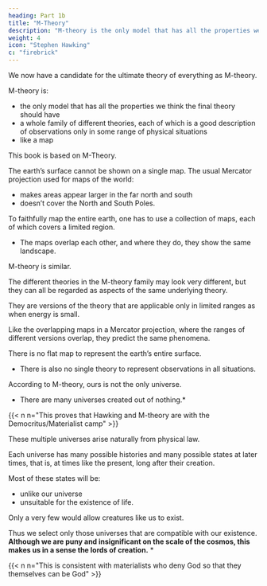 ```yaml
---
heading: Part 1b
title: "M-Theory"
description: "M-theory is the only model that has all the properties we think the final theory should have"
weight: 4
icon: "Stephen Hawking"
c: "firebrick"
---
```



<!-- In the history of science we have discovered a sequence of better and better theories or models,
from Plato to the classical theory of Newton to modern quantum theories. 

Will this sequence eventually reach an end point, an ultimate theory of the universe, that will include all forces and predict every observation we can make, or will we continue forever finding better theories, but never one that cannot be improved upon? 

We do not yet have a definitive answer to this question, but -->

We now have a candidate for the ultimate theory of everything as M-theory. 

M-theory is:
- the only model that has all the properties we think the final theory should have
- a whole family of different theories, each of which is a good description of observations only in some range of physical situations
- like a map

This book is based on M-Theory.

The earth’s surface cannot be shown on a single map. The usual Mercator projection used for maps of the world:
- makes areas appear larger in the far north and south
- doesn’t cover the North and South Poles. 

To faithfully map the entire earth, one has to use a collection of maps, each of which covers a limited region.
- The maps overlap each other, and where they do, they show the same landscape.

M-theory is similar. 

The different theories in the M-theory family may look very different, but they can all be regarded as aspects of the same underlying theory.

They are versions of the theory that are applicable only in limited ranges as when energy is small. 

Like the overlapping maps in a Mercator projection, where the ranges of different versions overlap, they predict the same phenomena. 

There is no flat map to represent the earth’s entire surface. 
- There is also no single theory to represent observations in all situations.

<!-- We will describe how M-theory may offer answers to the question of creation.  -->

According to M-theory, ours is not the only universe.
- There are many universes created out of nothing.*

{{< n n="This proves that Hawking and M-theory are with the Democritus/Materialist camp" >}}


<!-- Their creation does not require the intervention of some supernatural being or god. Rather,  -->

These multiple universes arise naturally from physical law. 

<!-- They are a prediction of science.  -->

Each universe has many possible histories and many possible states at later times, that is, at times like the present, long after their creation. 

Most of these states will be:
- unlike our universe 
- unsuitable for the existence of life.

Only a very few would allow creatures like us to exist.

Thus we select only those universes that are compatible with our existence. **Although we are puny and insignificant on the scale of the cosmos, this makes us in a sense the lords of creation.** *

{{< n n="This is consistent with materialists who deny God so that they themselves can be God" >}}

<!-- To understand the universe at the deepest level, we need to know not only how the universe behaves, but why.

Why is there something rather than nothing?

Why do we exist?

Why this particular set of laws and not some other?

This is the Ultimate Question of Life, the Universe, and Everything.  -->

<!-- We shall attempt to answer it
in this book. Unlike the answer given in The Hitchhiker’s Guide to the Galaxy, ours won’t be
simply “42.” -->
